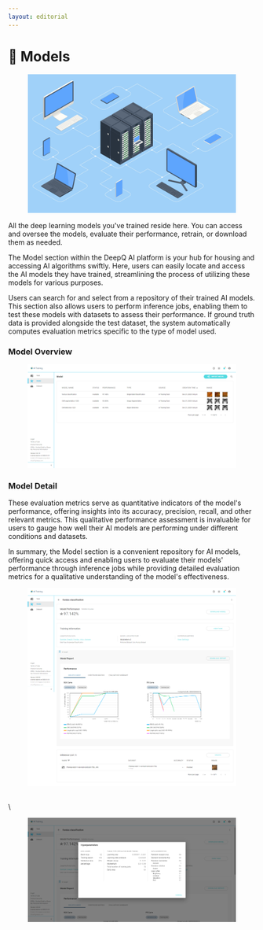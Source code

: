 ```yaml
---
layout: editorial
---
```


# 🧠 Models

<figure><img src="../../.gitbook/assets/shutterstock_1881688810.jpg" alt=""><figcaption></figcaption></figure>

All the deep learning models you've trained reside here. You can access and oversee the models, evaluate their performance, retrain, or download them as needed.

The Model section within the DeepQ AI platform is your hub for housing and accessing AI algorithms swiftly. Here, users can easily locate and access the AI models they have trained, streamlining the process of utilizing these models for various purposes.

Users can search for and select from a repository of their trained AI models. This section also allows users to perform inference jobs, enabling them to test these models with datasets to assess their performance. If ground truth data is provided alongside the test dataset, the system automatically computes evaluation metrics specific to the type of model used.

### Model Overview

<figure><img src="../../.gitbook/assets/AI_Training_Model_Overview_Example_2.png" alt=""><figcaption></figcaption></figure>

### Model Detail



These evaluation metrics serve as quantitative indicators of the model's performance, offering insights into its accuracy, precision, recall, and other relevant metrics. This qualitative performance assessment is invaluable for users to gauge how well their AI models are performing under different conditions and datasets.

In summary, the Model section is a convenient repository for AI models, offering quick access and enabling users to evaluate their models' performance through inference jobs while providing detailed evaluation metrics for a qualitative understanding of the model's effectiveness.

<figure><img src="../../.gitbook/assets/AI_Training_Model_Detail_1.png" alt=""><figcaption></figcaption></figure>

\
\


<figure><img src="../../.gitbook/assets/AI_Training_Model_Detail_2.png" alt=""><figcaption></figcaption></figure>
